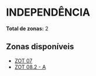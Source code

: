 # INDEPENDÊNCIA

**Total de zonas:** 2

## Zonas disponíveis

- [ZOT 07](./zot-07.md)
- [ZOT 08.2 - A](./zot-082---a.md)